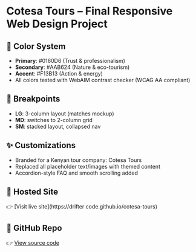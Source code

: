 # Cotesa Tours – Final Responsive Web Design Project

## 🎨 Color System
- **Primary**: #0160D6 (Trust & professionalism)
- **Secondary**: #AAB624 (Nature & eco-tourism)
- **Accent**: #F13B13 (Action & energy)
- All colors tested with WebAIM contrast checker (WCAG AA compliant)

## 📱 Breakpoints
- **LG**: 3-column layout (matches mockup)
- **MD**: switches to 2-column grid
- **SM**: stacked layout, collapsed nav

## ✨ Customizations
- Branded for a Kenyan tour company: Cotesa Tours
- Replaced all placeholder text/images with themed content
- Accordion-style FAQ and smooth scrolling added

## 🔗 Hosted Site
👉 [Visit live site](https://drifter code.github.io/cotesa-tours)

## 🔗 GitHub Repo
👉 [View source code](https://github.com/yourusername/cotesa-tours)
